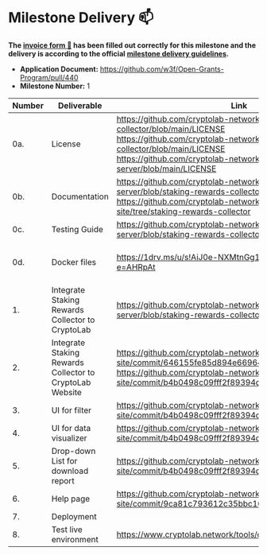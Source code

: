 # Milestone Delivery :mailbox:

**The [invoice form :pencil:](https://docs.google.com/forms/d/e/1FAIpQLSdSqj2vYjvpiIytkjcc40Pwl0Eg76WGUAq5L9e8eFuuOegmLw/viewform) has been filled out correctly for this milestone and the delivery is according to the official [milestone delivery guidelines](https://github.com/w3f/General-Grants-Program/blob/master/grants/milestone-deliverables-guidelines.md).**  

* **Application Document:** https://github.com/w3f/Open-Grants-Program/pull/440
* **Milestone Number:** 1

| Number | Deliverable | Link | Notes | 
| ------------- | ------------- | ------------- | ----------- |
| 0a. | License | https://github.com/cryptolab-network/chain-data-collector/blob/main/LICENSE <br> https://github.com/cryptolab-network/chain-data-collector/blob/main/LICENSE <br> https://github.com/cryptolab-network/cryptolab-web-server/blob/main/LICENSE |
| 0b. | Documentation | https://github.com/cryptolab-network/cryptolab-web-server/blob/staking-rewards-collector/README.md <br> https://github.com/cryptolab-network/polkadot-staking-site/tree/staking-rewards-collector| |
| 0c. | Testing Guide | https://github.com/cryptolab-network/cryptolab-web-server/blob/staking-rewards-collector/README.md | |
| 0d. | Docker files | https://1drv.ms/u/s!AiJ0e-NXMtnGg1-G8u29P9--tf5G?e=AHRpAt | Download, decompress it and follow the readme in https://github.com/cryptolab-network/cryptolab-package |
| 1.  | Integrate Staking Rewards Collector to CryptoLab | https://github.com/cryptolab-network/cryptolab-web-server/blob/staking-rewards-collector | | 
| 2.  | Integrate Staking Rewards Collector to CryptoLab Website | https://github.com/cryptolab-network/polkadot-staking-site/commit/646155fe85d894e6696478379ab955aa860aea11 <br> https://github.com/cryptolab-network/polkadot-staking-site/commit/b4b0498c09fff2f89394d2fe0baf07137aed558b | | 
| 3.  | UI for filter | https://github.com/cryptolab-network/polkadot-staking-site/commit/b4b0498c09fff2f89394d2fe0baf07137aed558b | | 
| 4.  | UI for data visualizer | https://github.com/cryptolab-network/polkadot-staking-site/commit/b4b0498c09fff2f89394d2fe0baf07137aed558b | | 
| 5.  | Drop-down List for download report | https://github.com/cryptolab-network/polkadot-staking-site/commit/b4b0498c09fff2f89394d2fe0baf07137aed558b  | |
| 6.  | Help page  |https://github.com/cryptolab-network/polkadot-staking-site/commit/9ca81c793612c35bbc163d22b7a0dcfe00e87855 | |
| 7.  | Deployment | | |
| 8.  | Test live environment | https://www.cryptolab.network/tools/dotSR | |
